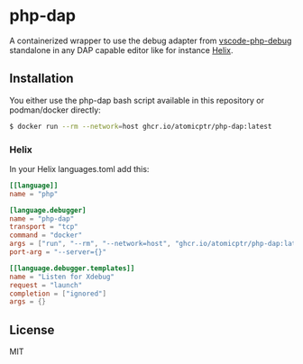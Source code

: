 # php-dap

A containerized wrapper to use the debug adapter from [vscode-php-debug](https://github.com/xdebug/vscode-php-debug) standalone in any DAP capable editor like for instance [Helix](https://helix-editor.com).

## Installation

You either use the php-dap bash script available in this repository or podman/docker directly:

```bash
$ docker run --rm --network=host ghcr.io/atomicptr/php-dap:latest
```

### Helix

In your Helix languages.toml add this:

```toml
[[language]]
name = "php"

[language.debugger]
name = "php-dap"
transport = "tcp"
command = "docker"
args = ["run", "--rm", "--network=host", "ghcr.io/atomicptr/php-dap:latest"]
port-arg = "--server={}"

[[language.debugger.templates]]
name = "Listen for Xdebug"
request = "launch"
completion = ["ignored"]
args = {}
```

## License

MIT
